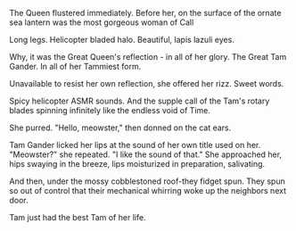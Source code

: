 <!-- title: Tam x Tam -->

The Queen flustered immediately. Before her, on the surface of the ornate sea lantern was the most gorgeous woman of Call

Long legs.
Helicopter bladed halo.
Beautiful, lapis lazuli eyes.

Why, it was the Great Queen's reflection - in all of her glory.
The Great Tam Gander. In all of her Tammiest form.

Unavailable to resist her own reflection, she offered her rizz.
Sweet words.

Spicy helicopter ASMR sounds.
And the supple call of the Tam's rotary blades spinning infinitely like the endless void of Time.

She purred. "Hello, meowster," then donned on the cat ears.

Tam Gander licked her lips at the sound of her own title used on her.
"Meowster?" she repeated.
"I like the sound of that." She approached her, hips swaying in the breeze, lips moisturized in preparation, salivating.

And then, under the mossy cobblestoned roof-they fidget spun.
They spun so out of control that their mechanical whirring woke up the neighbors next door.

Tam just had the best Tam of her life.
